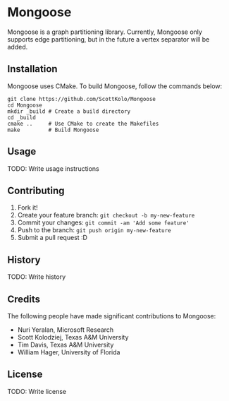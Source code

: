 # Mongoose

Mongoose is a graph partitioning library. Currently, Mongoose only supports 
edge partitioning, but in the future a vertex separator will be added.

## Installation

Mongoose uses CMake. To build Mongoose, follow the commands below:

```shell
git clone https://github.com/ScottKolo/Mongoose
cd Mongoose
mkdir _build # Create a build directory
cd _build 
cmake ..     # Use CMake to create the Makefiles
make         # Build Mongoose
```

## Usage

TODO: Write usage instructions

## Contributing

1. Fork it!
2. Create your feature branch: `git checkout -b my-new-feature`
3. Commit your changes: `git commit -am 'Add some feature'`
4. Push to the branch: `git push origin my-new-feature`
5. Submit a pull request :D

## History

TODO: Write history

## Credits

The following people have made significant contributions to Mongoose:

* Nuri Yeralan, Microsoft Research
* Scott Kolodziej, Texas A&M University
* Tim Davis, Texas A&M University
* William Hager, University of Florida

## License

TODO: Write license